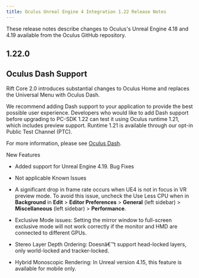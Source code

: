 ```yaml
---
title: Oculus Unreal Engine 4 Integration 1.22 Release Notes
---
```

These release notes describe changes to Oculus's Unreal Engine 4.18 and 4.19 available from the Oculus GitHub repository.

## 1.22.0

## Oculus Dash Support

Rift Core 2.0 introduces substantial changes to Oculus Home and replaces the Universal Menu with Oculus Dash.

We recommend adding Dash support to your application to provide the best possible user experience. Developers who would like to add Dash support before upgrading to PC-SDK 1.22 can test it using Oculus runtime 1.21, which includes preview support. Runtime 1.21 is available through our opt-in Public Test Channel (PTC).

For more information, please see [Oculus Dash](/documentation/unreal/latest/concepts/unreal-dash/ "This guide describes how to add Oculus Dash support to Unreal applications."). 

New Features

* Added support for Unreal Engine 4.19.
Bug Fixes

* Not applicable
Known Issues

* A significant drop in frame rate occurs when UE4 is not in focus in VR preview mode. To avoid this issue, uncheck the Use Less CPU when in **Background** in **Edit** > **Editor Preferences** > **General** (left sidebar) > **Miscellaneous** (left sidebar) > **Performance**.
* Exclusive Mode issues: Setting the mirror window to full-screen exclusive mode will not work correctly if the monitor and HMD are connected to different GPUs.
* Stereo Layer Depth Ordering: Doesnâ€™t support head-locked layers, only world-locked and tracker-locked.
* Hybrid Monoscopic Rendering: In Unreal version 4.15, this feature is available for mobile only.
